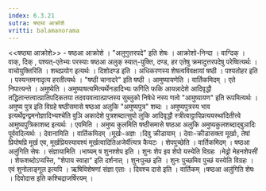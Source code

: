 ```yaml
---
index: 6.3.21
sutra: षष्ठ्या आक्रोशे
vritti: balamanorama
---
```


<<षष्ठ्या आक्रोशे>> - षष्ठआ आक्रोशे । "अलुगुत्तरपदे" इति शेषः । आक्रोशो-निन्दा । वाग्दिक् । वाक्, दिक् , पश्यत्-एतेभ्यः परस्याः षष्ठआ अलुक् स्यात्-युक्ति, दण्ड, हर एतेषु क्रमादुत्तरपदेषु परेष्वित्यर्थः । वाचोयुक्तिरिति । शब्दप्रयोग इत्यर्थः । दिशोदण्ड इति । अधिकरणस्य शेषत्वविवक्षायां षष्ठी । पश्यतोहर इति । पस्यन्तमनादृत्य हरतीत्यर्थः । "षष्ठी चानादरे" इति षष्ठी । आमुष्यायणेति । वार्तिकमिदम् । एते निपात्यन्ते । अमुष्येति । अमुष्याषत्यमित्यर्थेनडादिभ्यः फगि॑ति फकि आयन्नादेशे आदिवृद्धौ तद्धितान्तत्वात्प्रातिपदिकतया तदवयवत्वात्प्राप्तस्य सुब्लुको निषेधे नस्य णत्वे "आमुष्यायण" इति रूपमित्यर्थः । अमुष्य पुत्र इति विग्रहे षष्ठीसमासे षष्ठआ अलुकि "अमुष्यपुत्र" शब्दः । अमुष्यपुत्रस्य भाव इत्यर्थेद्वन्द्वमनोज्ञादिभ्यश्चे॑ति वुञि अकादेशे पुत्रशब्दात्सुपो लुकि आदिवृद्धौ स्त्रीत्वाट्टापिप्रत्ययस्था॑दितीत्त्वे आमुष्यपुत्रिकाशब्द इत्यर्थः । एवमिति । अमुष्य कुलमिति षष्ठीसमासे षष्ठआ अलुकि अमुष्यकुलशब्दाद्बुञादिः पूर्ववदित्यर्थः । देवानामिति । वार्तिकमिदम् ।मूर्खः-अज्ञः ।दिवु क्रीडायाम् । देवाः-क्रीडासक्ता मूर्खाः, तेषां प्रियोषप्रि मूर्ख एव, मूर्खप्रियस्यावश्यं मूर्खत्वादितिअजेर्वी॑त्यत्र कैयटः । शेपपुच्छेति । वार्तिकमिदम् । षष्ठआ अलु॑गिति सेषः । संज्ञायामिति ।भाष्यम् ष शुनश्शेप इति । शुनः शेप इव शेपो यस्येति विग्रहः ।मेढ्रो मेहनशेपसी॑ । शेफशब्दोऽप्यस्ति, "शेपाय स्वाहा" इति दर्शनात् । शुनःपुच्छ इति । शुनः पुच्छमिव पुच्छं यस्येति विग्रहः । एवं शुनोलाङ्गूल इत्यपि । ऋषिविशेषणां संज्ञा एताः । दिवश्च दासे इति । वार्तिकम् ।षष्ठआ अलु॑गिति शेषः । दिवोदास इति कश्चिद्राजर्षिरयम् । 
